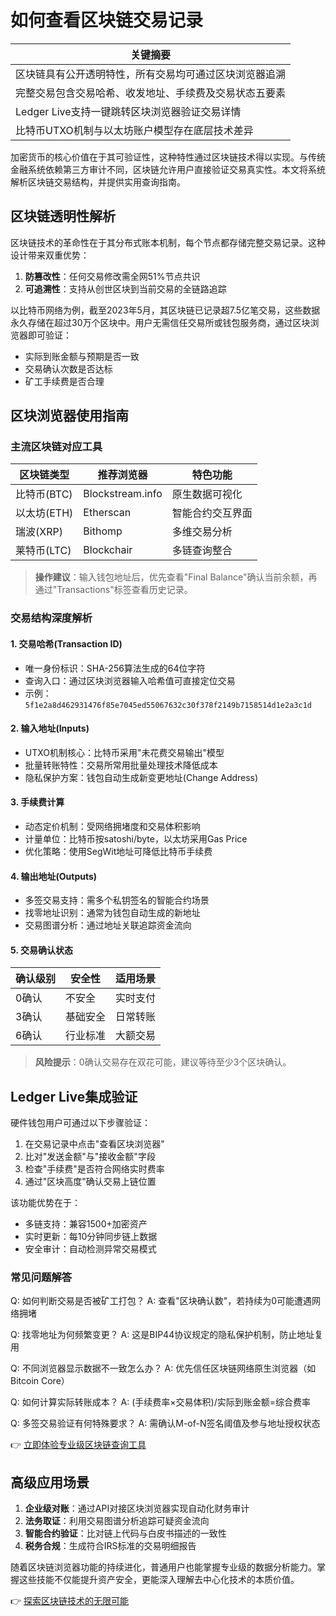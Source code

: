 # 如何查看区块链交易记录

| 关键摘要 |
|---------|
| 区块链具有公开透明特性，所有交易均可通过区块浏览器追溯 |
| 完整交易包含交易哈希、收发地址、手续费及交易状态五要素 |
| Ledger Live支持一键跳转区块浏览器验证交易详情 |
| 比特币UTXO机制与以太坊账户模型存在底层技术差异 |

加密货币的核心价值在于其可验证性，这种特性通过区块链技术得以实现。与传统金融系统依赖第三方审计不同，区块链允许用户直接验证交易真实性。本文将系统解析区块链交易结构，并提供实用查询指南。

## 区块链透明性解析

区块链技术的革命性在于其分布式账本机制，每个节点都存储完整交易记录。这种设计带来双重优势：
1. **防篡改性**：任何交易修改需全网51%节点共识
2. **可追溯性**：支持从创世区块到当前交易的全链路追踪

以比特币网络为例，截至2023年5月，其区块链已记录超7.5亿笔交易，这些数据永久存储在超过30万个区块中。用户无需信任交易所或钱包服务商，通过区块浏览器即可验证：

- 实际到账金额与预期是否一致
- 交易确认次数是否达标
- 矿工手续费是否合理

## 区块浏览器使用指南

### 主流区块链对应工具

| 区块链类型 | 推荐浏览器 | 特色功能 |
|----------|------------|---------|
| 比特币(BTC) | Blockstream.info | 原生数据可视化 |
| 以太坊(ETH) | Etherscan | 智能合约交互界面 |
| 瑞波(XRP) | Bithomp | 多维交易分析 |
| 莱特币(LTC) | Blockchair | 多链查询整合 |

> **操作建议**：输入钱包地址后，优先查看"Final Balance"确认当前余额，再通过"Transactions"标签查看历史记录。

### 交易结构深度解析

#### 1. 交易哈希(Transaction ID)
- 唯一身份标识：SHA-256算法生成的64位字符
- 查询入口：通过区块浏览器输入哈希值可直接定位交易
- 示例：`5f1e2a8d462931476f85e7045ed55067632c30f378f2149b7158514d1e2a3c1d`

#### 2. 输入地址(Inputs)
- UTXO机制核心：比特币采用"未花费交易输出"模型
- 批量转账特性：交易所常用批量处理技术降低成本
- 隐私保护方案：钱包自动生成新变更地址(Change Address)

#### 3. 手续费计算
- 动态定价机制：受网络拥堵度和交易体积影响
- 计量单位：比特币按satoshi/byte，以太坊采用Gas Price
- 优化策略：使用SegWit地址可降低比特币手续费

#### 4. 输出地址(Outputs)
- 多签交易支持：需多个私钥签名的智能合约场景
- 找零地址识别：通常为钱包自动生成的新地址
- 交易图谱分析：通过地址关联追踪资金流向

#### 5. 交易确认状态
| 确认级别 | 安全性 | 适用场景 |
|----------|--------|----------|
| 0确认 | 不安全 | 实时支付 |
| 3确认 | 基础安全 | 日常转账 |
| 6确认 | 行业标准 | 大额交易 |

> **风险提示**：0确认交易存在双花可能，建议等待至少3个区块确认。

## Ledger Live集成验证

硬件钱包用户可通过以下步骤验证：
1. 在交易记录中点击"查看区块浏览器"
2. 比对"发送金额"与"接收金额"字段
3. 检查"手续费"是否符合网络实时费率
4. 通过"区块高度"确认交易上链位置

该功能优势在于：
- 多链支持：兼容1500+加密资产
- 实时更新：每10分钟同步链上数据
- 安全审计：自动检测异常交易模式

### 常见问题解答

Q: 如何判断交易是否被矿工打包？
A: 查看"区块确认数"，若持续为0可能遭遇网络拥堵

Q: 找零地址为何频繁变更？
A: 这是BIP44协议规定的隐私保护机制，防止地址复用

Q: 不同浏览器显示数据不一致怎么办？
A: 优先信任区块链网络原生浏览器（如Bitcoin Core）

Q: 如何计算实际转账成本？
A: (手续费率×交易体积)/实际到账金额=综合费率

Q: 多签交易验证有何特殊要求？
A: 需确认M-of-N签名阈值及参与地址授权状态

👉 [立即体验专业级区块链查询工具](https://bit.ly/okx_welcome)

## 高级应用场景

1. **企业级对账**：通过API对接区块浏览器实现自动化财务审计
2. **法务取证**：利用交易图谱分析追踪可疑资金流向
3. **智能合约验证**：比对链上代码与白皮书描述的一致性
4. **税务合规**：生成符合IRS标准的交易明细报告

随着区块链浏览器功能的持续进化，普通用户也能掌握专业级的数据分析能力。掌握这些技能不仅能提升资产安全，更能深入理解去中心化技术的本质价值。

👉 [探索区块链技术的无限可能](https://bit.ly/okx_welcome)
